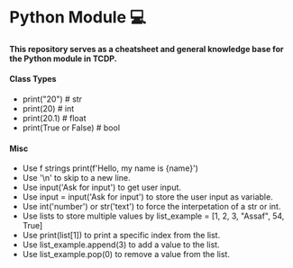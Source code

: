 # Python Module 💻

#### This repository serves as a cheatsheet and general knowledge base for the Python module in TCDP.

#### Class Types
- print("20")        # str
- print(20)          # int
- print(20.1)        # float
- print(True or False) # bool

#### Misc
- Use f strings print(f'Hello, my name is {name}')
- Use '\n' to skip to a new line.
- Use input('Ask for input') to get user input.
- Use input = input('Ask for input') to store the user input as variable.
- Use int('number') or str('text') to force the interpetation of a str or int.
- Use lists to store multiple values by list_example = [1, 2, 3, "Assaf", 54, True]
- Use print(list[1]) to print a specific index from the list.
- Use list_example.append(3) to add a value to the list.
- Use list_example.pop(0) to remove a value from the list.